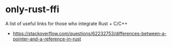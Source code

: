 # only-rust-ffi
A list of useful links for those who integrate Rust + C/C++

* https://stackoverflow.com/questions/62232753/differences-between-a-pointer-and-a-reference-in-rust

